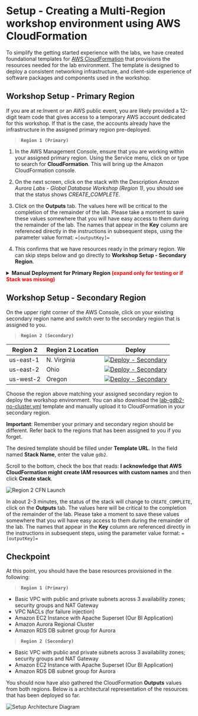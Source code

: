 # Setup - Creating a Multi-Region workshop environment using AWS CloudFormation

To simplify the getting started experience with the labs, we have created foundational templates for <a href="https://aws.amazon.com/cloudformation/" target="_blank">AWS CloudFormation</a> that provisions the resources needed for the lab environment. The template is designed to deploy a consistent networking infrastructure, and client-side experience of software packages and components used in the workshop.


## Workshop Setup - Primary Region

If you are at re:Invent or an AWS public event, you are likely provided a 12-digit team code that gives access to a temporary AWS account dedicated for this workshop. If that is the case, the accounts already have the infrastructure in the assigned primary region pre-deployed.

> **`Region 1 (Primary)`**

1. In the AWS Management Console, ensure that you are working within your assigned primary region. Using the Service menu, click on or type to search for **CloudFormation**. This will bring up the Amazon CloudFormation console.

1. On the next screen, click on the stack with the Description *Amazon Aurora Labs - Global Database Workshop (Region 1)*, you should see that the status shows *CREATE_COMPLETE*.

1. Click on the **Outputs** tab. The values here will be critical to the completion of the remainder of the lab.  Please take a moment to save these values somewhere that you will have easy access to them during the remainder of the lab. The names that appear in the **Key** column are referenced directly in the instructions in subsequent steps, using the parameter value format: ``=[outputKey]=``

4. This confirms that we have resources ready in the primary region. We can skip steps below and go directly to **Workshop Setup - Secondary Region**.

<details>
<summary><b>Manual Deployment for Primary Region <span style="color:red;">(expand only for testing or if Stack was missing)</span></b></summary>

If this is for AWS staff testing, or if you do not have the stack auto-deployed in your primary region. ![Click here for instructions for manual deployment.](manual-cfn1.md)

</details>

## Workshop Setup - Secondary Region

On the upper right corner of the AWS Console, click on your existing secondary region name and switch over to the secondary region that is assigned to you.

> **`Region 2 (Secondary)`**

| Region 2 | Region 2 Location | Deploy |
| --- | --- | --- |
| us-east-1 | N. Virginia |  <a href="https://console.aws.amazon.com/cloudformation/home?region=us-east-1#/stacks/create/review?stackName=gdb2&templateURL=https://s3.amazonaws.com/ams-labs-prod-content-us-east-1/templates/lab-gdb2-no-cluster.yml" target="_blank"><img src="../../assets/images/cloudformation-launch-stack.png" alt="Deploy - Secondary"></a> |
| us-east-2 | Ohio | <a href="https://console.aws.amazon.com/cloudformation/home?region=us-east-2#/stacks/create/review?stackName=gdb2&templateURL=https://s3.amazonaws.com/ams-labs-prod-content-us-east-1/templates/lab-gdb2-no-cluster.yml" target="_blank"><img src="../../assets/images/cloudformation-launch-stack.png" alt="Deploy - Secondary"></a> |
| us-west-2 | Oregon | <a href="https://console.aws.amazon.com/cloudformation/home?region=us-west-2#/stacks/create/review?stackName=gdb2&templateURL=https://s3.amazonaws.com/ams-labs-prod-content-us-east-1/templates/lab-gdb2-no-cluster.yml" target="_blank"><img src="../../assets/images/cloudformation-launch-stack.png" alt="Deploy - Secondary"></a> |

Choose the region above matching your assigned secondary region to deploy the workshop environment. You can also download the [lab-gdb2-no-cluster.yml](/templates/lab-gdb2-no-cluster.yml) template and manually upload it to CloudFormation in your secondary region.

**Important**: Remember your primary and secondary region should be different. Refer back to the regions that has been assigned to you if you forget.

The desired template should be filled under **Template URL**. In the field named **Stack Name**, enter the value `gdb2`.

Scroll to the bottom, check the box that reads: **I acknowledge that AWS CloudFormation might create IAM resources with custom names** and then click **Create stack**.

<span class="image">![Region 2 CFN Launch](setup-cfn-gdb2a.png)</span>

In about 2-3 minutes, the status of the stack will change to `CREATE_COMPLETE`, click on the **Outputs** tab. The values here will be critical to the completion of the remainder of the lab.  Please take a moment to save these values somewhere that you will have easy access to them during the remainder of the lab. The names that appear in the **Key** column are referenced directly in the instructions in subsequent steps, using the parameter value format: ``=[outputKey]=``

</details>

## Checkpoint

At this point, you should have the base resources provisioned in the following:

> **`Region 1 (Primary)`**

* Basic VPC with public and private subnets across 3 availability zones; security groups and NAT Gateway
* VPC NACLs (for failure injection)
* Amazon EC2 Instance with Apache Superset (Our BI Application)
* Amazon Aurora Regional Cluster
* Amazon RDS DB subnet group for Aurora

> **`Region 2 (Secondary)`**

* Basic VPC with public and private subnets across 3 availability zones; security groups and NAT Gateway
* Amazon EC2 Instance with Apache Superset (Our BI Application)
* Amazon RDS DB subnet group for Aurora

You should now have also gathered the CloudFormation **Outputs** values from both regions. Below is a architectural representation of the resources that has been deployed so far.

![Setup Architecture Diagram](setup-arch.png)
